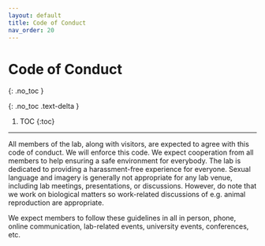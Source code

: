 ```yaml
---
layout: default
title: Code of Conduct
nav_order: 20
---
```


# Code of Conduct
{: .no_toc }

{: .no_toc .text-delta }

1. TOC
{:toc}

---

All members of the lab, along with visitors, are expected to agree with this code of conduct. We will enforce this code. We expect cooperation from all members to help ensuring a safe environment for everybody. The lab is dedicated to providing a harassment-free experience for everyone. Sexual language and imagery is generally not appropriate for any lab venue, including lab meetings, presentations, or discussions. However, do note that we work on biological matters so work-related discussions of e.g. animal reproduction are appropriate. 

We expect members to follow these guidelines in all in person, phone, online communication, lab-related events, university events, conferences, etc. 


<!-- just_the_docs:
  # Define which collections are used in just-the-docs
  collections:
    # Reference the "tests" collection
    tests:
      # Give the collection a name
      name: Tests
      # Exclude the collection from the navigation
      # Supports true or false (default)
      # nav_exclude: true
      # Fold the collection in the navigation
      # Supports true or false (default)
      # nav_fold: true  # note: this option is new in v0.4
      # Exclude the collection from the search
      # Supports true or false (default)
      # search_exclude: true -->
